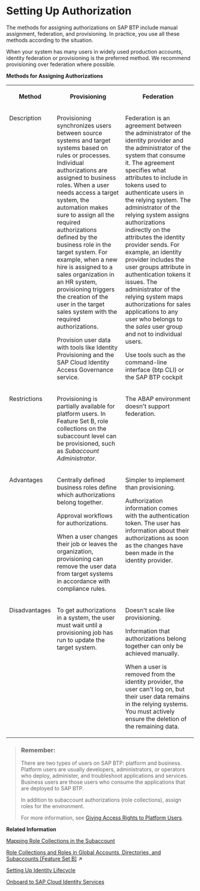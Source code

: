 <!-- loiocb9f0ac174a248c4bc7391e5bf5a0b1a -->

# Setting Up Authorization

The methods for assigning authorizations on SAP BTP include manual assignment, federation, and provisioning. In practice, you use all these methods according to the situation.

When your system has many users in widely used production accounts, identity federation or provisioning is the preferred method. We recommend provisioning over federation where possible.

**Methods for Assigning Authorizations**


<table>
<tr>
<th valign="top">

Method

</th>
<th valign="top">

Provisioning

</th>
<th valign="top">

Federation

</th>
</tr>
<tr>
<td valign="top">

Description

</td>
<td valign="top">

Provisioning synchronizes users between source systems and target systems based on rules or processes. Individual authorizations are assigned to business roles. When a user needs access a target system, the automation makes sure to assign all the required authorizations defined by the business role in the target system. For example, when a new hire is assigned to a sales organization in an HR system, provisioning triggers the creation of the user in the target sales system with the required authorizations.

Provision user data with tools like Identity Provisioning and the SAP Cloud Identity Access Governance service.

</td>
<td valign="top">

Federation is an agreement between the administrator of the identity provider and the administrator of the system that consume it. The agreement specifies what attributes to include in tokens used to authenticate users in the relying system. The administrator of the relying system assigns authorizations indirectly on the attributes the identity provider sends. For example, an identity provider includes the user groups attribute in authentication tokens it issues. The administrator of the relying system maps authorizations for sales applications to any user who belongs to the *sales* user group and not to individual users.

Use tools such as the command-line interface \(btp CLI\) or the SAP BTP cockpit

</td>
</tr>
<tr>
<td valign="top">

Restrictions

</td>
<td valign="top">

Provisioning is partially available for platform users. In Feature Set B, role collections on the subaccount level can be provisioned, such as *Subaccount Administrator*.

</td>
<td valign="top">

The ABAP environment doesn't support federation.

</td>
</tr>
<tr>
<td valign="top">

Advantages

</td>
<td valign="top">

Centrally defined business roles define which authorizations belong together.

Approval workflows for authorizations.

When a user changes their job or leaves the organization, provisioning can remove the user data from target systems in accordance with compliance rules.

</td>
<td valign="top">

Simpler to implement than provisioning.

Authorization information comes with the authentication token. The user has information about their authorizations as soon as the changes have been made in the identity provider.

</td>
</tr>
<tr>
<td valign="top">

Disadvantages

</td>
<td valign="top">

To get authorizations in a system, the user must wait until a provisioning job has run to update the target system.

</td>
<td valign="top">

Doesn't scale like provisioning.

Information that authorizations belong together can only be achieved manually.

When a user is removed from the identity provider, the user can't log on, but their user data remains in the relying systems. You must actively ensure the deletion of the remaining data.

</td>
</tr>
</table>

> ### Remember:  
> There are two types of users on SAP BTP: platform and business. Platform users are usually developers, administrators, or operators who deploy, administer, and troubleshoot applications and services. Business users are those users who consume the applications that are deployed to SAP BTP.
> 
> In addition to subaccount authorizations \(role collections\), assign roles for the environment.
> 
> For more information, see [Giving Access Rights to Platform Users](giving-access-rights-to-platform-users-a03d08e.md).

**Related Information**  


[Mapping Role Collections in the Subaccount](https://help.sap.com/docs/BTP/65de2977205c403bbc107264b8eccf4b/9e1bf57130ef466e8017eab298b40e5e.html)

[Role Collections and Roles in Global Accounts, Directories, and Subaccounts \[Feature Set B\]](https://help.sap.com/viewer/65de2977205c403bbc107264b8eccf4b/Cloud/en-US/0039cf082d3d43eba9200fe15647922a.html "In the cloud management tools feature set B, SAP BTP provides a set of role collections to set up administrator access to your global account and subaccounts.") :arrow_upper_right:

[Setting Up Identity Lifecycle](setting-up-identity-lifecycle-2c30208.md "As people join, change roles, and eventually leave your organization, you care for the onboarding, maintenance, and offboarding of their users in your systems. If you're a small organization, you can use manual processes, otherwise you need to automate.")

[Onboard to SAP Cloud Identity Services](../onboard-to-sap-cloud-identity-services-9c897ee.md "When setting up accounts, you need to assign users. While we provide you with your first users to get you started, your organization has identity providers that you want to integrate.")

